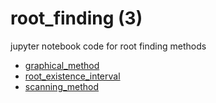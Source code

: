 # root_finding (3)
jupyter notebook code for root finding methods

+ [graphical_method](graphical_method.ipynb)
+ [root_existence_interval](root_existence_interval.ipynb)
+ [scanning_method](scanning_method.ipynb)
